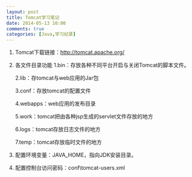 ```yaml
---
layout: post
title: Tomcat学习笔记
date: 2014-05-13 10:00
comments: true
categories: [Java,学习纪录]
---
```


1. Tomcat下载链接：http://tomcat.apache.org/

2. 各文件目录功能
	1.bin：存放各种不同平台开启与关闭Tomcat的脚本文件。
	
    2.lib：存tomcat与web应用的Jar包

    3.conf：存放tomcat的配置文件

    4.webapps：web应用的发布目录

    5.work：tomcat把由各种jsp生成的servlet文件存放的地方

    6.logs：tomcat存放日志文件的地方

    7.temp：tomcat存放临时文件的地方
  
3. 配置环境变量：JAVA_HOME，指向JDK安装目录。
 
4. 配置控制台访问密码：conf\tomcat-users.xml  <user username="admin" password="" roles="manager-gui"/>
